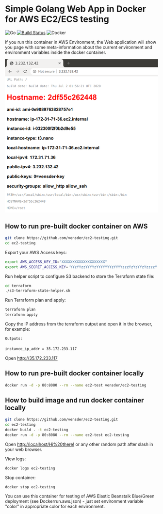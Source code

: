 # Simple Golang Web App in Docker for AWS EC2/ECS testing

![Go](https://github.com/vensder/ec2-testing/workflows/Go/badge.svg) [![Build Status](https://travis-ci.org/vensder/ec2-testing.svg?branch=master)](https://travis-ci.org/vensder/ec2-testing) ![Docker](https://img.shields.io/docker/build/vensder/ec2-testing)

If you run this container in AWS Environment, the Web application will show you page with some meta-information about the current environment and environment variables inside the docker container.

![alt text](./img/screenshot.png?raw=true)

## How to run pre-built docker container on AWS

```bash
git clone https://github.com/vensder/ec2-testing.git
cd ec2-testing
```

Export your AWS Access keys:

```bash
export AWS_ACCESS_KEY_ID="XXXXXXXXXXXXXXXXXXXX"
export AWS_SECRET_ACCESS_KEY='YYzYYzzYYYYzYYYYYYYzYYYYzzzYzYzYYzYzzzzY'
```

Run helper script to configure S3 backend to store the Terraform state file:

```bash
cd terraform
./s3-terraform-state-helper.sh
```

Run Terraform plan and apply:

```bash
terraform plan
terraform apply
```

Copy the IP address from the terraform output and open it in the browser, for example:

```bash
Outputs:

instance_ip_addr = 35.172.233.117
```

Open http://35.172.233.117

## How to run pre-built docker container locally

```bash
docker run -d -p 80:8080 --rm --name ec2-test vensder/ec2-testing
```

## How to build image and run docker container locally

```bash
git clone https://github.com/vensder/ec2-testing.git
cd ec2-testing
docker build . -t ec2-testing
docker run -d -p 80:8080 --rm --name ec2-test ec2-testing
```

Open [http://localhost/Hi%20there!](http://localhost/Hi%20there!) or any other random path after slash in your web browser.

View logs:

```bash
docker logs ec2-testing
```

Stop container:

```bash
docker stop ec2-testing
```

You can use this container for testing of AWS Elastic Beanstalk Blue/Green deployment (see Dockerrun.aws.json) - just set environment variable "color" in appropriate color for each environment.
